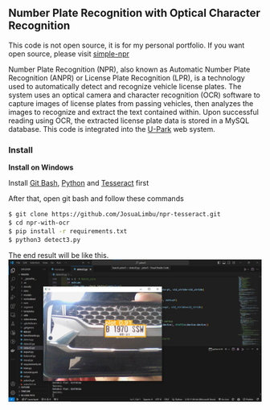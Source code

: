 ## Number Plate Recognition with Optical Character Recognition

This code is not open source, it is for my personal portfolio. If you want open source, please visit [simple-npr](https://github.com/JosuaLimbu/npr-tesseract)

Number Plate Recognition (NPR), also known as Automatic Number Plate Recognition (ANPR) or License Plate Recognition (LPR), is a technology used to automatically detect and recognize vehicle license plates. The system uses an optical camera and character recognition (OCR) software to capture images of license plates from passing vehicles, then analyzes the images to recognize and extract the text contained within. Upon successful reading using OCR, the extracted license plate data is stored in a MySQL database. This code is integrated into the [U-Park](https://github.com/JosuaLimbu/u-park/) web system.

### Install

**Install on Windows**

Install [Git Bash](https://git-scm.com/downloads), [Python](https://www.python.org/downloads/) and [Tesseract](https://sourceforge.net/projects/tesseract-ocr.mirror/) first

After that, open git bash and follow these commands

```bash
$ git clone https://github.com/JosuaLimbu/npr-tesseract.git
$ cd npr-with-ocr
$ pip install -r requirements.txt
$ python3 detect3.py
```

The end result will be like this.
![Result](img/Result.jpg)
